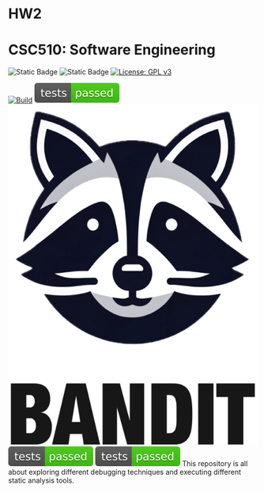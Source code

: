 # HW2
# CSC510: Software Engineering

![Static Badge](https://img.shields.io/badge/language-python-3670A0?style=for-the-badge&logo=python) ![Static Badge](https://img.shields.io/badge/Platform-Linux-FCC624?style=for-the-badge&logo=linux&logoColor=black)
<a href="https://www.gnu.org/licenses/gpl-3.0"><img alt="License: GPL v3" src="https://img.shields.io/badge/License-GPLv3-blue.svg" height="30px"></a>

[![Build](https://github.com/TeamBenign/HW2/actions/workflows/python-app.yml/badge.svg)](https://github.com/TeamBenign/HW2/actions/workflows/python_app_tests.yml)
[![Test Status](https://github.com/TeamBenign/HW2/raw/main/badges/test_status.svg)](https://github.com/TeamBenign/HW2/actions/workflows/python_app_tests.yml)
[![Bandit](https://github.com/TeamBenign/HW2/raw/main/badges/bandit.svg)](https://github.com/TeamBenign/HW2/actions/workflows/python_app_bandit.yml)
[![Autopep8](https://github.com/TeamBenign/HW2/raw/main/badges/test_status.svg)](https://github.com/TeamBenign/HW2/actions/workflows/python_app_autopep8.yml)
[![Pylint](https://github.com/TeamBenign/HW2/raw/main/badges/test_status.svg)](https://github.com/TeamBenign/HW2/actions/workflows/python_app_pylint.yml)
This repository is all about exploring different debugging techniques and executing different static analysis tools. 



